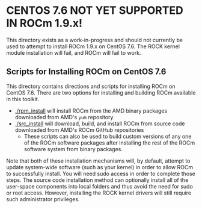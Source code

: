 # CENTOS 7.6 NOT YET SUPPORTED IN ROCm 1.9.x!

This directory exists as a work-in-progress and should not currently be used to attempt to install ROCm 1.9.x on CentOS 7.6.
The ROCK kernel module installation will fail, and ROCm will fail to work.

## Scripts for Installing ROCm on CentOS 7.6

This directory contains directions and scripts for installing ROCm on CentOS 7.6. There are two options for installing and building ROCm available in this toolkit.

- [./rpm_install](rpm_install) will install ROCm from the AMD binary packages downloaded from AMD's `yum` repository
- [./src_install](src_install) will download, build, and install ROCm from source code downloaded from AMD's ROCm GitHub repositories
    - These scripts can also be used to build custom versions of any one of the ROCm software packages after installing the rest of the ROCm software system from binary packages.

Note that both of these installation mechanisms will, by default, attempt to update system-wide software (such as your kernel) in order to allow ROCm to successfully install. You will need sudo access in order to complete those steps. The source code installation method can optionally install all of the user-space components into local folders and thus avoid the need for sudo or root access. However, installing the ROCK kernel drivers will still require such administrator privileges.
